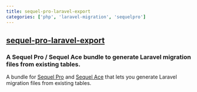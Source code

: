 ```yaml
---
title: sequel-pro-laravel-export
categories: ['php', 'laravel-migration', 'sequelpro']
---
```

## [sequel-pro-laravel-export](https://github.com/cviebrock/sequel-pro-laravel-export)

### A Sequel Pro / Sequel Ace bundle to generate Laravel migration files from existing tables.


A bundle for [Sequel Pro](https://www.sequelpro.com/) and
[Sequel Ace](https://sequel-ace.com/) that lets you generate 
Laravel migration files from existing tables.

